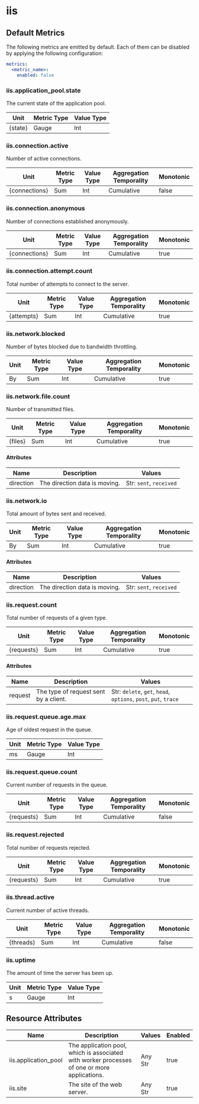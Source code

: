 [comment]: <> (Code generated by mdatagen. DO NOT EDIT.)

# iis

## Default Metrics

The following metrics are emitted by default. Each of them can be disabled by applying the following configuration:

```yaml
metrics:
  <metric_name>:
    enabled: false
```

### iis.application_pool.state

The current state of the application pool.

| Unit | Metric Type | Value Type |
| ---- | ----------- | ---------- |
| {state} | Gauge | Int |

### iis.connection.active

Number of active connections.

| Unit | Metric Type | Value Type | Aggregation Temporality | Monotonic |
| ---- | ----------- | ---------- | ----------------------- | --------- |
| {connections} | Sum | Int | Cumulative | false |

### iis.connection.anonymous

Number of connections established anonymously.

| Unit | Metric Type | Value Type | Aggregation Temporality | Monotonic |
| ---- | ----------- | ---------- | ----------------------- | --------- |
| {connections} | Sum | Int | Cumulative | true |

### iis.connection.attempt.count

Total number of attempts to connect to the server.

| Unit | Metric Type | Value Type | Aggregation Temporality | Monotonic |
| ---- | ----------- | ---------- | ----------------------- | --------- |
| {attempts} | Sum | Int | Cumulative | true |

### iis.network.blocked

Number of bytes blocked due to bandwidth throttling.

| Unit | Metric Type | Value Type | Aggregation Temporality | Monotonic |
| ---- | ----------- | ---------- | ----------------------- | --------- |
| By | Sum | Int | Cumulative | true |

### iis.network.file.count

Number of transmitted files.

| Unit | Metric Type | Value Type | Aggregation Temporality | Monotonic |
| ---- | ----------- | ---------- | ----------------------- | --------- |
| {files} | Sum | Int | Cumulative | true |

#### Attributes

| Name | Description | Values |
| ---- | ----------- | ------ |
| direction | The direction data is moving. | Str: ``sent``, ``received`` |

### iis.network.io

Total amount of bytes sent and received.

| Unit | Metric Type | Value Type | Aggregation Temporality | Monotonic |
| ---- | ----------- | ---------- | ----------------------- | --------- |
| By | Sum | Int | Cumulative | true |

#### Attributes

| Name | Description | Values |
| ---- | ----------- | ------ |
| direction | The direction data is moving. | Str: ``sent``, ``received`` |

### iis.request.count

Total number of requests of a given type.

| Unit | Metric Type | Value Type | Aggregation Temporality | Monotonic |
| ---- | ----------- | ---------- | ----------------------- | --------- |
| {requests} | Sum | Int | Cumulative | true |

#### Attributes

| Name | Description | Values |
| ---- | ----------- | ------ |
| request | The type of request sent by a client. | Str: ``delete``, ``get``, ``head``, ``options``, ``post``, ``put``, ``trace`` |

### iis.request.queue.age.max

Age of oldest request in the queue.

| Unit | Metric Type | Value Type |
| ---- | ----------- | ---------- |
| ms | Gauge | Int |

### iis.request.queue.count

Current number of requests in the queue.

| Unit | Metric Type | Value Type | Aggregation Temporality | Monotonic |
| ---- | ----------- | ---------- | ----------------------- | --------- |
| {requests} | Sum | Int | Cumulative | false |

### iis.request.rejected

Total number of requests rejected.

| Unit | Metric Type | Value Type | Aggregation Temporality | Monotonic |
| ---- | ----------- | ---------- | ----------------------- | --------- |
| {requests} | Sum | Int | Cumulative | true |

### iis.thread.active

Current number of active threads.

| Unit | Metric Type | Value Type | Aggregation Temporality | Monotonic |
| ---- | ----------- | ---------- | ----------------------- | --------- |
| {threads} | Sum | Int | Cumulative | false |

### iis.uptime

The amount of time the server has been up.

| Unit | Metric Type | Value Type |
| ---- | ----------- | ---------- |
| s | Gauge | Int |

## Resource Attributes

| Name | Description | Values | Enabled |
| ---- | ----------- | ------ | ------- |
| iis.application_pool | The application pool, which is associated with worker processes of one or more applications. | Any Str | true |
| iis.site | The site of the web server. | Any Str | true |

